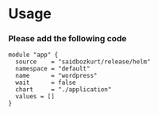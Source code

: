 # Usage
### Please add the following code 
```
module "app" {
  source    = "saidbozkurt/release/helm"
  namespace = "default"
  name      = "wordpress"
  wait      = false
  chart     = "./application"
  values = []
}
```



